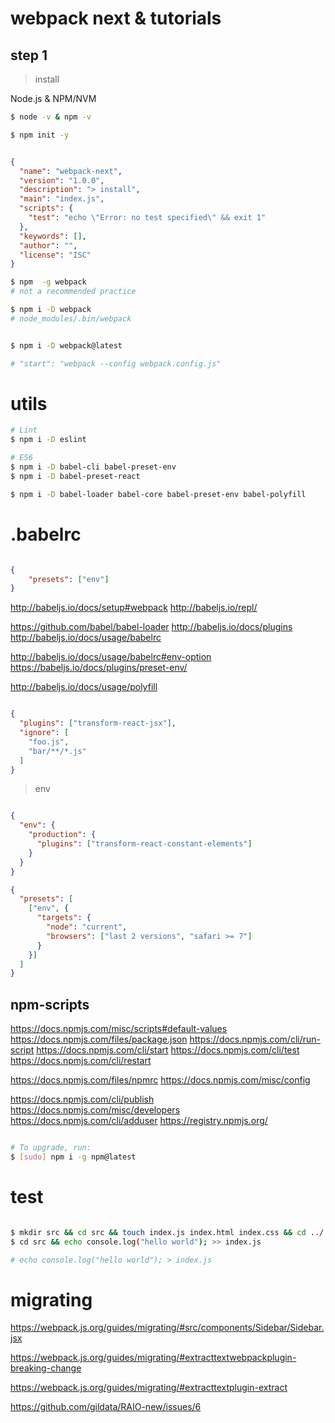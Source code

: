 # webpack next & tutorials


## step 1

> install

Node.js & NPM/NVM

```sh
$ node -v & npm -v

```

```sh
$ npm init -y

```

```json

{
  "name": "webpack-next",
  "version": "1.0.0",
  "description": "> install",
  "main": "index.js",
  "scripts": {
    "test": "echo \"Error: no test specified\" && exit 1"
  },
  "keywords": [],
  "author": "",
  "license": "ISC"
}

```


```sh
$ npm  -g webpack
# not a recommended practice

$ npm i -D webpack
# node_modules/.bin/webpack


$ npm i -D webpack@latest

# "start": "webpack --config webpack.config.js"

```

# utils

```sh
# Lint
$ npm i -D eslint

# ES6
$ npm i -D babel-cli babel-preset-env
$ npm i -D babel-preset-react

$ npm i -D babel-loader babel-core babel-preset-env babel-polyfill

```

# .babelrc

```json

{
    "presets": ["env"]
}

```
http://babeljs.io/docs/setup#webpack
http://babeljs.io/repl/


https://github.com/babel/babel-loader
http://babeljs.io/docs/plugins
http://babeljs.io/docs/usage/babelrc

http://babeljs.io/docs/usage/babelrc#env-option
https://babeljs.io/docs/plugins/preset-env/

http://babeljs.io/docs/usage/polyfill

```json

{
  "plugins": ["transform-react-jsx"],
  "ignore": [
    "foo.js",
    "bar/**/*.js"
  ]
}

```
> env

```json

{
  "env": {
    "production": {
      "plugins": ["transform-react-constant-elements"]
    }
  }
}

```

```json
{
  "presets": [
    ["env", {
      "targets": {
        "node": "current",
        "browsers": ["last 2 versions", "safari >= 7"]
      }
    }]
  ]
}

```



## npm-scripts

https://docs.npmjs.com/misc/scripts#default-values
https://docs.npmjs.com/files/package.json
https://docs.npmjs.com/cli/run-script
https://docs.npmjs.com/cli/start
https://docs.npmjs.com/cli/test
https://docs.npmjs.com/cli/restart


https://docs.npmjs.com/files/npmrc
https://docs.npmjs.com/misc/config

https://docs.npmjs.com/cli/publish
https://docs.npmjs.com/misc/developers
https://docs.npmjs.com/cli/adduser
https://registry.npmjs.org/






```sh

# To upgrade, run:
$ [sudo] npm i -g npm@latest

```


# test

```sh

$ mkdir src && cd src && touch index.js index.html index.css && cd ../
$ cd src && echo console.log("hello world"); >> index.js

# echo console.log("hello world"); > index.js

```



# migrating

https://webpack.js.org/guides/migrating/#src/components/Sidebar/Sidebar.jsx

https://webpack.js.org/guides/migrating/#extracttextwebpackplugin-breaking-change

https://webpack.js.org/guides/migrating/#extracttextplugin-extract




https://github.com/gildata/RAIO-new/issues/6


